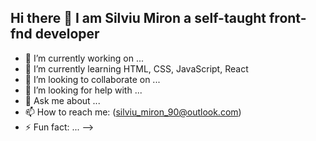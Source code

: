 ## Hi there 👋 I am Silviu Miron a self-taught front-fnd developer

- 🔭 I’m currently working on ...
- 🌱 I’m currently learning HTML, CSS, JavaScript, React 
- 👯 I’m looking to collaborate on ...
- 🤔 I’m looking for help with ...
- 💬 Ask me about ...
- 📫 How to reach me: (silviu_miron_90@outlook.com)
- ⚡ Fun fact: ...
-->
<!--
**Miron-Silviu/Miron-Silviu** is a ✨ _special_ ✨ repository because its `README.md` (this file) appears on your GitHub profile.

Here are some ideas to get you started:

